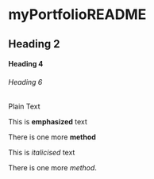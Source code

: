 # myPortfolioREADME
## Heading 2 

#### Heading 4

###### Heading 6 

Plain Text

This is **emphasized** text

There is one more __method__

This is _italicised_ text

There is one more *method*.
